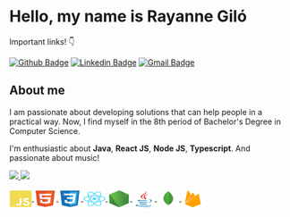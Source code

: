 # Hello, my name is Rayanne Giló

Important links! 👇

[![Github Badge](https://img.shields.io/badge/-GitHub-000?style=flat-square&logo=Github&logoColor=white&link=https://github.com/rayannegsilva)](https://github.com/rayannegsilva)
[![Linkedin Badge](https://img.shields.io/badge/-LinkedIn-blue?style=flat-square&logo=Linkedin&logoColor=white&link=https://www.linkedin.com/in/rayanne-gil%C3%B3-da-silva-994934215/)](https://www.linkedin.com/in/rayanne-gil%C3%B3-da-silva-994934215/)
[![Gmail Badge](https://img.shields.io/badge/-Gmail-c14438?style=flat-square&logo=Gmail&logoColor=white&link=mailto:rgilodasilva@gmail.com)](mailto:rgilodasilva@gmail.com)

## About me

I am passionate about developing solutions that can help people in a practical way. Now, I find myself in the 8th period of Bachelor's Degree in Computer Science.

I'm enthusiastic about **Java**, **React JS**, **Node JS**, **Typescript**. And passionate about music!

<!--- 🔭 I work with FullStack.
- 🌱 I've been studying Java, Designer Patterns and Clean Architecture. --!>

<!--
**rayannegsilva/rayannegsilva** is a ✨ _special_ ✨ repository because its `README.md` (this file) appears on your GitHub profile.

Here are some ideas to get you started:

 🔭 Trabalho como Front-End
 🌱 I’m currently learning ...
- 👯 I’m looking to collaborate on ...
- 🤔 I’m looking for help with ...
- 💬 Ask me about ...
- 📫 How to reach me: ...
- 😄 Pronouns: ...
- ⚡ Fun fact: ...
-->

 <div>
  <a href="https://github.com/rayannegsilva">
  <img height="160em" src="https://github-readme-stats.vercel.app/api?username=rayannegsilva&show_icons=true&theme=dracula&include_all_commits=true&count_private=true"/>
  <img height="160em" src="https://github-readme-stats.vercel.app/api/top-langs/?username=rayannegsilva&layout=compact&langs_count=7&theme=dracula"/>
</div>

 <div style="display: inline_block"><br>
  <img align="center" alt="Ray-Js" height="30" width="40" src="https://raw.githubusercontent.com/devicons/devicon/master/icons/javascript/javascript-plain.svg">
  <img align="center" alt="Ray-HTML" height="30" width="40" src="https://raw.githubusercontent.com/devicons/devicon/master/icons/html5/html5-original.svg">
  <img align="center" alt="Ray-CSS" height="30" width="40" src="https://raw.githubusercontent.com/devicons/devicon/master/icons/css3/css3-original.svg">
   <img align="center" alt="Ray-React" height="30" width="40" src="https://raw.githubusercontent.com/devicons/devicon/master/icons/react/react-original.svg">
   <img align="center" alt="Ray-Nodejs" height="30" width="40" src="https://raw.githubusercontent.com/devicons/devicon/master/icons/nodejs/nodejs-original.svg">
    <img align="center" alt="Ray-Java" height="30" width="40" src="https://raw.githubusercontent.com/devicons/devicon/master/icons/java/java-original.svg">
      <img align="center" alt="Ray-MongoDb" height="30" width="40" src="https://raw.githubusercontent.com/devicons/devicon/master/icons/mongodb/mongodb-original.svg">
       <img align="center" alt="Ray-Firebase" height="30" width="40" src="https://raw.githubusercontent.com/devicons/devicon/master/icons/firebase/firebase-plain.svg">
   <!-- <img align="center" alt="Ray-flutter" height="30" width="40" src="https://raw.githubusercontent.com/devicons/devicon/master/icons/flutter/flutter-plain.svg"> -->
</div>
 
 ##
 
